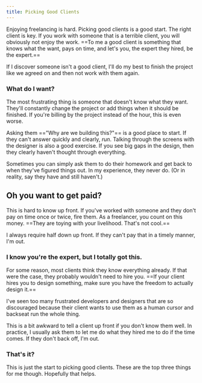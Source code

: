 ```yaml
---
title: Picking Good Clients
---
```


Enjoying freelancing is hard. Picking good clients is a good start. The right client is key. If you work with someone that is a terrible client, you will obviously not enjoy the work. ==To me a good client is something that knows what the want, pays on time, and let's you, the expert they hired, be the expert.==

If I discover someone isn't a good client, I'll do my best to finish the project like we agreed on and then not work with them again.

### What do I want?

The most frustrating thing is someone that doesn't know what they want. They'll constantly change the project or add things when it should be finished. If you're billing by the project instead of the hour, this is even worse.

Asking them =="Why are we building this?"== is a good place to start. If they can't answer quickly and clearly, *run*. Talking through the screens with the designer is also a good exercise. If you see big gaps in the design, then they clearly haven't thought through everything.

Sometimes you can simply ask them to do their homework and get back to when they've figured things out. In my experience, they never do. (Or in reality, say they have and still haven't.)

## Oh you want to get paid?

This is hard to know up front. If you've worked with someone and they don't pay on time once or twice, fire them. As a freelancer, you count on this money. ==They are toying with your livelihood. That's not cool.==

I always require half down up front. If they can't pay that in a timely manner, I'm out.

### I know you're the expert, but I totally got this.

For some reason, most clients think they know everything already. If that were the case, they probably wouldn't need to hire you. ==If your client hires you to design something, make sure you have the freedom to actually design it.==

I've seen too many frustrated developers and designers that are so discouraged because their client wants to use them as a human cursor and backseat run the whole thing.

This is a bit awkward to tell a client up front if you don't know them well. In practice, I usually ask them to let me do what they hired me to do if the time comes. If they don't back off, I'm out.

### That's it?

This is just the start to picking good clients. These are the top three things for me though. Hopefully that helps.
